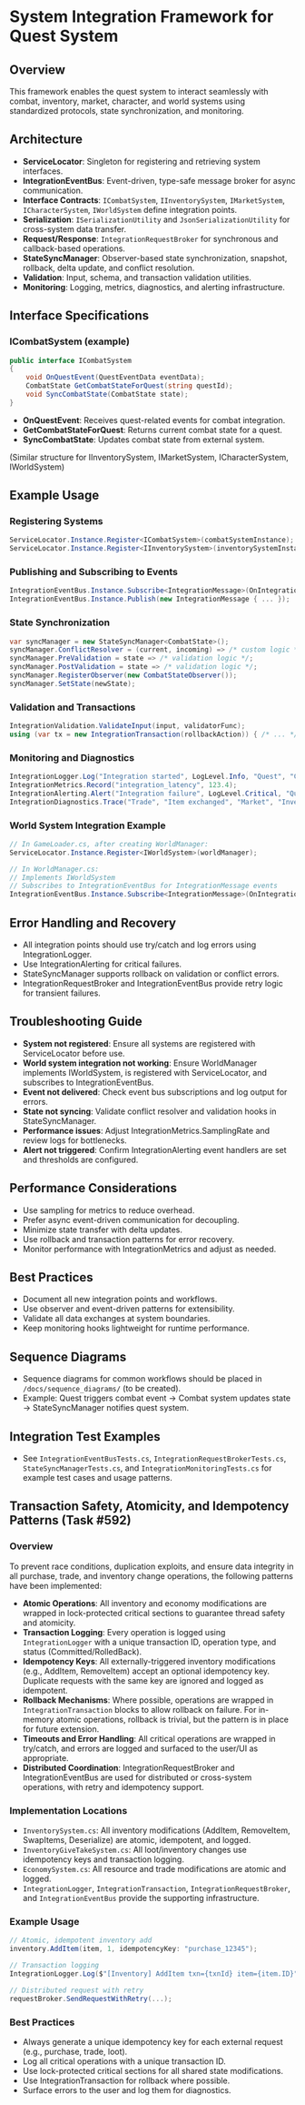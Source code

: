 # System Integration Framework for Quest System

## Overview
This framework enables the quest system to interact seamlessly with combat, inventory, market, character, and world systems using standardized protocols, state synchronization, and monitoring.

## Architecture
- **ServiceLocator**: Singleton for registering and retrieving system interfaces.
- **IntegrationEventBus**: Event-driven, type-safe message broker for async communication.
- **Interface Contracts**: `ICombatSystem`, `IInventorySystem`, `IMarketSystem`, `ICharacterSystem`, `IWorldSystem` define integration points.
- **Serialization**: `ISerializationUtility` and `JsonSerializationUtility` for cross-system data transfer.
- **Request/Response**: `IntegrationRequestBroker` for synchronous and callback-based operations.
- **StateSyncManager**: Observer-based state synchronization, snapshot, rollback, delta update, and conflict resolution.
- **Validation**: Input, schema, and transaction validation utilities.
- **Monitoring**: Logging, metrics, diagnostics, and alerting infrastructure.

## Interface Specifications

### ICombatSystem (example)
```csharp
public interface ICombatSystem
{
    void OnQuestEvent(QuestEventData eventData);
    CombatState GetCombatStateForQuest(string questId);
    void SyncCombatState(CombatState state);
}
```
- **OnQuestEvent**: Receives quest-related events for combat integration.
- **GetCombatStateForQuest**: Returns current combat state for a quest.
- **SyncCombatState**: Updates combat state from external system.

(Similar structure for IInventorySystem, IMarketSystem, ICharacterSystem, IWorldSystem)

## Example Usage

### Registering Systems
```csharp
ServiceLocator.Instance.Register<ICombatSystem>(combatSystemInstance);
ServiceLocator.Instance.Register<IInventorySystem>(inventorySystemInstance);
```

### Publishing and Subscribing to Events
```csharp
IntegrationEventBus.Instance.Subscribe<IntegrationMessage>(OnIntegrationMessage);
IntegrationEventBus.Instance.Publish(new IntegrationMessage { ... });
```

### State Synchronization
```csharp
var syncManager = new StateSyncManager<CombatState>();
syncManager.ConflictResolver = (current, incoming) => /* custom logic */;
syncManager.PreValidation = state => /* validation logic */;
syncManager.PostValidation = state => /* validation logic */;
syncManager.RegisterObserver(new CombatStateObserver());
syncManager.SetState(newState);
```

### Validation and Transactions
```csharp
IntegrationValidation.ValidateInput(input, validatorFunc);
using (var tx = new IntegrationTransaction(rollbackAction)) { /* ... */ tx.Commit(); }
```

### Monitoring and Diagnostics
```csharp
IntegrationLogger.Log("Integration started", LogLevel.Info, "Quest", "Combat", "Start", "Success");
IntegrationMetrics.Record("integration_latency", 123.4);
IntegrationAlerting.Alert("Integration failure", LogLevel.Critical, "Quest", "Inventory", "Sync");
IntegrationDiagnostics.Trace("Trade", "Item exchanged", "Market", "Inventory");
```

### World System Integration Example
```csharp
// In GameLoader.cs, after creating WorldManager:
ServiceLocator.Instance.Register<IWorldSystem>(worldManager);

// In WorldManager.cs:
// Implements IWorldSystem
// Subscribes to IntegrationEventBus for IntegrationMessage events
IntegrationEventBus.Instance.Subscribe<IntegrationMessage>(OnIntegrationMessage);
```

## Error Handling and Recovery
- All integration points should use try/catch and log errors using IntegrationLogger.
- Use IntegrationAlerting for critical failures.
- StateSyncManager supports rollback on validation or conflict errors.
- IntegrationRequestBroker and IntegrationEventBus provide retry logic for transient failures.

## Troubleshooting Guide
- **System not registered**: Ensure all systems are registered with ServiceLocator before use.
- **World system integration not working**: Ensure WorldManager implements IWorldSystem, is registered with ServiceLocator, and subscribes to IntegrationEventBus.
- **Event not delivered**: Check event bus subscriptions and log output for errors.
- **State not syncing**: Validate conflict resolver and validation hooks in StateSyncManager.
- **Performance issues**: Adjust IntegrationMetrics.SamplingRate and review logs for bottlenecks.
- **Alert not triggered**: Confirm IntegrationAlerting event handlers are set and thresholds are configured.

## Performance Considerations
- Use sampling for metrics to reduce overhead.
- Prefer async event-driven communication for decoupling.
- Minimize state transfer with delta updates.
- Use rollback and transaction patterns for error recovery.
- Monitor performance with IntegrationMetrics and adjust as needed.

## Best Practices
- Document all new integration points and workflows.
- Use observer and event-driven patterns for extensibility.
- Validate all data exchanges at system boundaries.
- Keep monitoring hooks lightweight for runtime performance.

## Sequence Diagrams
- Sequence diagrams for common workflows should be placed in `/docs/sequence_diagrams/` (to be created).
- Example: Quest triggers combat event → Combat system updates state → StateSyncManager notifies quest system.

## Integration Test Examples
- See `IntegrationEventBusTests.cs`, `IntegrationRequestBrokerTests.cs`, `StateSyncManagerTests.cs`, and `IntegrationMonitoringTests.cs` for example test cases and usage patterns.

## Transaction Safety, Atomicity, and Idempotency Patterns (Task #592)

### Overview
To prevent race conditions, duplication exploits, and ensure data integrity in all purchase, trade, and inventory change operations, the following patterns have been implemented:

- **Atomic Operations**: All inventory and economy modifications are wrapped in lock-protected critical sections to guarantee thread safety and atomicity.
- **Transaction Logging**: Every operation is logged using `IntegrationLogger` with a unique transaction ID, operation type, and status (Committed/RolledBack).
- **Idempotency Keys**: All externally-triggered inventory modifications (e.g., AddItem, RemoveItem) accept an optional idempotency key. Duplicate requests with the same key are ignored and logged as idempotent.
- **Rollback Mechanisms**: Where possible, operations are wrapped in `IntegrationTransaction` blocks to allow rollback on failure. For in-memory atomic operations, rollback is trivial, but the pattern is in place for future extension.
- **Timeouts and Error Handling**: All critical operations are wrapped in try/catch, and errors are logged and surfaced to the user/UI as appropriate.
- **Distributed Coordination**: IntegrationRequestBroker and IntegrationEventBus are used for distributed or cross-system operations, with retry and idempotency support.

### Implementation Locations
- `InventorySystem.cs`: All inventory modifications (AddItem, RemoveItem, SwapItems, Deserialize) are atomic, idempotent, and logged.
- `InventoryGiveTakeSystem.cs`: All loot/inventory changes use idempotency keys and transaction logging.
- `EconomySystem.cs`: All resource and trade modifications are atomic and logged.
- `IntegrationLogger`, `IntegrationTransaction`, `IntegrationRequestBroker`, and `IntegrationEventBus` provide the supporting infrastructure.

### Example Usage
```csharp
// Atomic, idempotent inventory add
inventory.AddItem(item, 1, idempotencyKey: "purchase_12345");

// Transaction logging
IntegrationLogger.Log($"[Inventory] AddItem txn={txnId} item={item.ID}", LogLevel.Info, ...);

// Distributed request with retry
requestBroker.SendRequestWithRetry(...);
```

### Best Practices
- Always generate a unique idempotency key for each external request (e.g., purchase, trade, loot).
- Log all critical operations with a unique transaction ID.
- Use lock-protected critical sections for all shared state modifications.
- Use IntegrationTransaction for rollback where possible.
- Surface errors to the user and log them for diagnostics. 